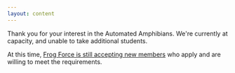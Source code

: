 ```yaml
---
layout: content
---
```


Thank you for your interest in the Automated Amphibians. We're currently at
capacity, and unable to take additional students. 

At this time, [Frog Force is still accepting new
members](https://frogforce503.org/page-newmember-interest.html) who apply and
are willing to meet the requirements.  

<!--Our[signup](https://forms.gle/zwqr2hLkwTAggtEQ7)

If you signup using this link, you will receive and email that we are over
capacity, but we appreciate the effort.

<script>
    window.location = "https://forms.gle/zwqr2hLkwTAggtEQ7";
</script>
-->
